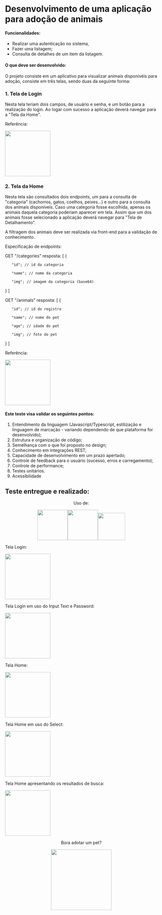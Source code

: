 <h1>Desenvolvimento de uma aplicação para adoção de animais</h1>

<h4>Funcionalidades:</h4>

- Realizar uma autenticação no sistema,
- Fazer uma listagem;
- Consulta de detalhes de um item da listagem.

<h4>O que deve ser desenvolvido:</h4>

O projeto consiste em um aplicativo para visualizar animais disponivéis para adoção, consiste em três telas, sendo duas da seguinte forma:

<h3>1. Tela de Login</h3>

Nesta tela teriam dois campos, de usuário e senha, e um botão para a realização do login. Ao logar com sucesso a aplicação deverá navegar para a "Tela da Home".

Referência:

<img src="https://user-images.githubusercontent.com/108371535/188518125-c475ae81-624a-462f-a947-4de157761f50.png" width="150px" heigth="150px">

<h3>2. Tela da Home</h3>

Nesta tela são consultados dois endpoints, um para a consulta de "categoria" (cachorros, gatos, coelhos, peixes...) e outro para a consulta dos animais disponíveis. Caso uma categoria fosse escolhida, apenas os animais daquela categoria poderiam aparecer em tela. Assim que um dos animais fosse selecionado a aplicação deverá navegar para "Tela de Detalhamento".

A filtragem dos animais deve ser realizada via front-end para a validação de conhecimento.

Especificação de endpoints:

GET "/categories"
resposta: [
{

       "id"; // id da categoria

       "name"; // nome da categoria

       "img"; // imagem da categoria (base64)

}
]

GET "/animals"
resposta: [
{

       "id"; // id do registro

       "name"; // nome do pet

       "age"; // idade do pet

       "img"; // foto do pet

}
]

Referência:

<img src="https://user-images.githubusercontent.com/108371535/188518311-e7d82b50-f7b7-453e-9cc2-3dc7f4494664.png" width="150px" heigth="150px">

<h4>Este teste visa validar os seguintes pontos:</h4>

1. Entendimento da linguagem (Javascript/Typescript, estilização e linguagem de marcação - variando dependendo de que plataforma for desenvolvido);
2. Estrutura e organização de código;
3. Semelhança com o que foi proposto no design;
4. Conhecimento em integrações REST;
5. Capacidade de desenvolvimento em um prazo apertado;
6. Controle de feedback para o usuário (sucesso, erros e carregamento);
7. Controle de performance;
8. Testes unitários.
9. Acessibilidade

<h2>Teste entregue e realizado:</h2>

<p align="center"> Uso de:</p>
<div align="center">
<img src="https://user-images.githubusercontent.com/108371535/188522049-7d775a59-3772-4fc0-b4c8-6b5393cf3c54.png" width="100px" heigth="100px"><img src="https://user-images.githubusercontent.com/108371535/188522046-1cedb278-09f8-44e5-bb19-e2d940b3d97b.png" width="100px" heigth="100px"><img src="https://user-images.githubusercontent.com/108371535/188522398-a128daef-d347-4191-bc59-9e9f4d4a8360.png" width="90px" heigth="90px"></div>

Tela Login:

<img src="https://user-images.githubusercontent.com/108371535/188520834-cbe92c74-52e3-4539-b70e-b6da7fc74dcb.png" width="150px" heigth="150px">

Tela Login em uso do Input Text e Password:

<img src="https://user-images.githubusercontent.com/108371535/188521507-b27300bb-f1b7-4400-812a-1e044824b787.png" width="150px" heigth="150px">

Tela Home:

<img src="https://user-images.githubusercontent.com/108371535/188520929-3f8eb1d4-d1df-43e9-bf1a-6e5448c297e9.png" width="150px" heigth="150px">

Tela Home em uso do Select:

<img src="https://user-images.githubusercontent.com/108371535/188521004-fcc688fd-1124-4caf-b592-294a27da691d.png" width="150px" heigth="150px">

Tela Home apresentando os resultados de busca:

<img src="https://user-images.githubusercontent.com/108371535/188521077-d48268d9-554c-45b5-863b-a79618f5f02f.png" width="150px" heigth="150px">

<p align="center">Bora adotar um pet?</p>

<div align="center"> 
  <img src="https://user-images.githubusercontent.com/108371535/188523287-ddd6a2f1-1329-4b6f-bf16-38276ffe5c93.jpg" width="200px" heigth="200px"></div>



